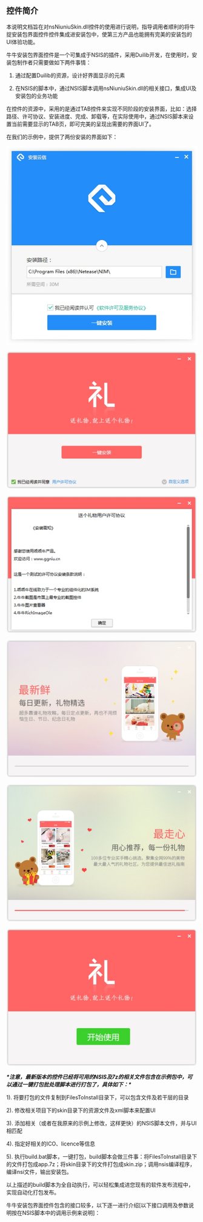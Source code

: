 ## 控件简介

本说明文档旨在对nsNiuniuSkin.dll控件的使用进行说明，指导调用者顺利的将牛捉安装包界面控件控件集成进安装包中，使第三方产品也能拥有完美的安装包的UI体验功能。

牛牛安装包界面控件是一个可集成于NSIS的插件，采用Duilib开发，在使用时，安装包制作者只需要做如下两件事情：

1. 通过配置Duilib的资源，设计好界面显示的元素

2. 在NSIS的脚本中，通过NSIS脚本调用nsNiuniuSkin.dll的相关接口，集成UI及安装包的业务功能 

在控件的资源中，采用的是通过TAB控件来实现不同阶段的安装界面，比如：选择路径、许可协议、安装进度、完成、卸载等，在实际使用中，通过NSIS脚本来设置当前需要显示的TAB页，即可完美的呈现出需要的界面UI了。 

在我们的示例中，提供了两份安装的界面如下：

![img](../assets/wps1.jpg) 

![img](../assets/wps2.jpg) 

![img](../assets/wps3.jpg) 

![img](../assets/wps4.jpg) 

![img](../assets/wps5.jpg) 

![img](../assets/wps6.jpg) 

***\*注意，最新版本的控件已经将可用的NSIS及7z的相关文件包含在示例包中，可以通过一键打包批处理脚本进行打包了，具体如下：\****

 

1). 将要打包的文件复制到FilesToInstall目录下，可以包含文件及若干层的目录

2). 修改相关项目下的skin目录下的资源文件及xml脚本来配置UI

3). 添加相关（或者在我原来的示例上修改，这样更快）的NSIS脚本文件，并与UI相匹配

4). 指定好相关的ICO、licence等信息 

5). 执行build.bat脚本，一键打包，build脚本会做三件事：将FilesToInstall目录下的文件打包成app.7z；将skin目录下的文件打包成skin.zip；调用nsis编译程序，编译nsi文件，输出安装包。

以上描述的build脚本为全自动执行，可以轻松集成进您现有的软件发布流程中，实现自动化打包发布。

牛牛安装包界面控件包含的接口较多，以下逐一进行介绍[以下接口调用及参数说明按在NSIS脚本中的调用示例来说明]：
